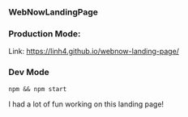 ### WebNowLandingPage

### Production Mode:
Link: https://linh4.github.io/webnow-landing-page/

### Dev Mode
`npm && npm start`

I had a lot of fun working on this landing page!
